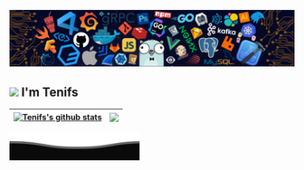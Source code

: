![](./assets/header.png)

## <img src="https://pic.funnygifsbox.com/uploads/2019/06/funnygifsbox.com-2019-06-28-12-23-55-93.gif" width="40" /> I'm Tenifs

| <a href="https://github.com/ten1fs"><img align="center" src="https://github-readme-stats.vercel.app/api?username=ten1fs&show_icons=true&include_all_commits=true&theme=buefy&hide_border=true" alt="Tenifs's github stats" /></a> | <a href="https://github.com/ten1fs"><img align="center" src="https://github-readme-stats.vercel.app/api/top-langs/?username=ten1fs&layout=compact&theme=buefy&hide_border=true" /></a> |
| ------------- | ------------- |

![](./assets/footer.svg)
